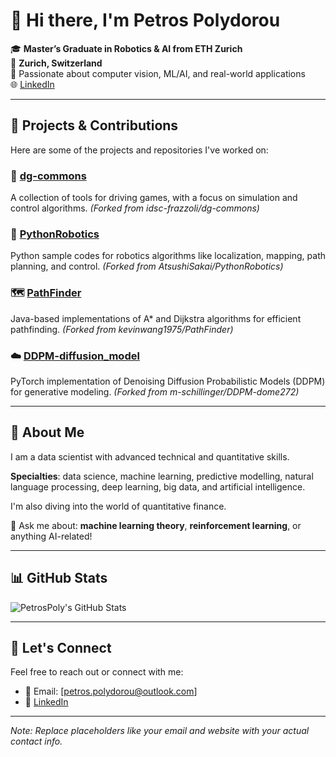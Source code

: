 # 👋 Hi there, I'm Petros Polydorou

🎓 **Master’s Graduate in Robotics & AI from ETH Zurich**  
📍 **Zurich, Switzerland**  
🔬 Passionate about computer vision, ML/AI, and real-world applications  
🌐 [LinkedIn](https://www.linkedin.com/in/petros-polydorou/)

---

## 🚀 Projects & Contributions

Here are some of the projects and repositories I've worked on:

### 🔧 [dg-commons](https://github.com/PetrosPoly/dg-commons)
A collection of tools for driving games, with a focus on simulation and control algorithms. *(Forked from idsc-frazzoli/dg-commons)*

### 🤖 [PythonRobotics](https://github.com/PetrosPoly/PythonRobotics)
Python sample codes for robotics algorithms like localization, mapping, path planning, and control. *(Forked from AtsushiSakai/PythonRobotics)*

### 🗺️ [PathFinder](https://github.com/PetrosPoly/PathFinder)
Java-based implementations of A* and Dijkstra algorithms for efficient pathfinding. *(Forked from kevinwang1975/PathFinder)*

### ☁️ [DDPM-diffusion_model](https://github.com/PetrosPoly/DDPM-diffusion_model)
PyTorch implementation of Denoising Diffusion Probabilistic Models (DDPM) for generative modeling. *(Forked from m-schillinger/DDPM-dome272)*

---

## 🚀 About Me

I am a data scientist with advanced technical and quantitative skills.

**Specialties**: data science, machine learning, predictive modelling, natural language processing, deep learning, big data, and artificial intelligence.

I'm also diving into the world of quantitative finance.

💬 Ask me about: **machine learning theory**, **reinforcement learning**, or anything AI-related!

---

## 📊 GitHub Stats

![PetrosPoly's GitHub Stats](https://github-readme-stats.vercel.app/api?username=PetrosPoly&show_icons=true&theme=default)

---

## 📢 Let's Connect

Feel free to reach out or connect with me:

- 📧 Email: [petros.polydorou@outlook.com]
- 💼 [LinkedIn](https://www.linkedin.com/in/petros-polydorou/)

---

*Note: Replace placeholders like your email and website with your actual contact info.*
